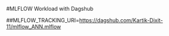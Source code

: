 #MLFLOW Workload with Dagshub

##MLFLOW_TRACKING_URI=https://dagshub.com/Kartik-Dixit-11/mlflow_ANN.mlflow
